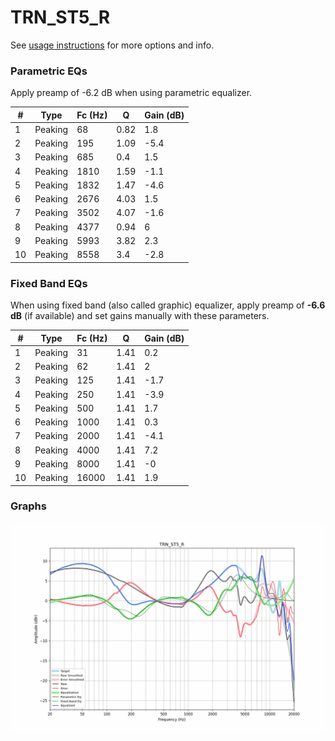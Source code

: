 # TRN_ST5_R
See [usage instructions](https://github.com/jaakkopasanen/AutoEq#usage) for more options and info.

### Parametric EQs
Apply preamp of -6.2 dB when using parametric equalizer.

|   # | Type    |   Fc (Hz) |    Q |   Gain (dB) |
|-----|---------|-----------|------|-------------|
|   1 | Peaking |        68 | 0.82 |         1.8 |
|   2 | Peaking |       195 | 1.09 |        -5.4 |
|   3 | Peaking |       685 | 0.4  |         1.5 |
|   4 | Peaking |      1810 | 1.59 |        -1.1 |
|   5 | Peaking |      1832 | 1.47 |        -4.6 |
|   6 | Peaking |      2676 | 4.03 |         1.5 |
|   7 | Peaking |      3502 | 4.07 |        -1.6 |
|   8 | Peaking |      4377 | 0.94 |         6   |
|   9 | Peaking |      5993 | 3.82 |         2.3 |
|  10 | Peaking |      8558 | 3.4  |        -2.8 |

### Fixed Band EQs
When using fixed band (also called graphic) equalizer, apply preamp of **-6.6 dB** (if available) and set gains manually with these parameters.

|   # | Type    |   Fc (Hz) |    Q |   Gain (dB) |
|-----|---------|-----------|------|-------------|
|   1 | Peaking |        31 | 1.41 |         0.2 |
|   2 | Peaking |        62 | 1.41 |         2   |
|   3 | Peaking |       125 | 1.41 |        -1.7 |
|   4 | Peaking |       250 | 1.41 |        -3.9 |
|   5 | Peaking |       500 | 1.41 |         1.7 |
|   6 | Peaking |      1000 | 1.41 |         0.3 |
|   7 | Peaking |      2000 | 1.41 |        -4.1 |
|   8 | Peaking |      4000 | 1.41 |         7.2 |
|   9 | Peaking |      8000 | 1.41 |        -0   |
|  10 | Peaking |     16000 | 1.41 |         1.9 |

### Graphs
![](./TRN_ST5_R.png)
